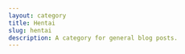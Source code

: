 ```yaml
---
layout: category
title: Hentai
slug: hentai
description: A category for general blog posts.
---
```


